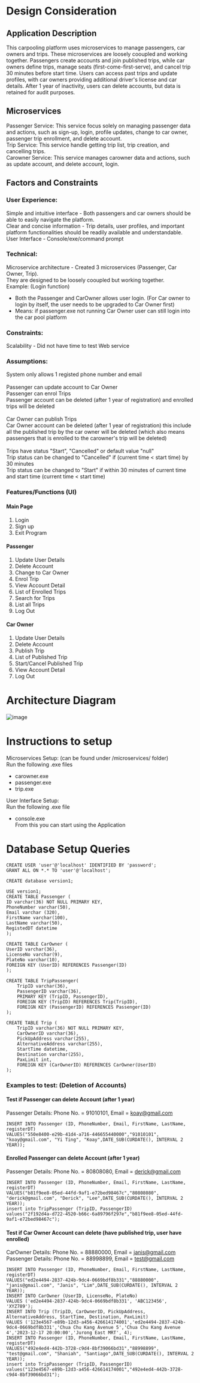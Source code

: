 Design Consideration
====================
## Application Description
This carpooling platform uses microservices to manage passengers, car owners and trips. These microservices are loosely cooupled and working together. Passengers create accounts and join published trips, while car owners define trips, manage seats (first-come-first-serve), and cancel trip 30 minutes before start time. Users can access past trips and update profiles, with car owners providing additional driver's license and car details. After 1 year of inactivity, users can delete accounts, but data is retained for audit purposes.

## Microservices
Passenger Service: This service focus solely on managing passenger data and actions, such as sign-up, login, profile updates, change to car owner, passenger trip enrollment, and delete account. <br>
Trip Service: This service handle getting trip list, trip creation, and cancelling trips. <br>
Carowner Service: This service manages carowner data and actions, such as update account, and delete account, login. <br>

## Factors and Constraints
### User Experience: <br>
Simple and intuitive interface - Both passengers and car owners should be able to easily navigate the platform. <br>
Clear and concise information  - Trip details, user profiles, and important platform functionalities should be readily available and understandable. <br>
User Interface                 - Console/exe/command prompt 

### Technical:
Microservice architecture      - Created 3 microservices (Passenger, Car Owner, Trip). <br>
They are designed to be loosely cooupled but working together. <br>
Example: (Login function) <br>
- Both the Passenger and CarOwner allows user login. (For Car owner to login by itself, the user needs to be upgraded to Car Owner first)
- Means: if passenger.exe not running Car Owner user can still login into the car pool platform

### Constraints:
Scalability                    - Did not have time to test Web service

### Assumptions:
System only allows 1 registed phone number and email <br> <br>
Passenger can update account to Car Owner <br>
Passenger can enrol Trips <br>
Passenger account can be deleted (after 1 year of registration) and enrolled trips will be deleted <br> <br>
Car Owner can publish Trips <br>
Car Owner account can be deleted (after 1 year of registration) this include all the published trip by the car owner will be deleted (which also means passengers that is enrolled to the carowner's trip will be deleted) <br> <br>
Trips have status "Start", "Cancelled" or default value "null"  <br>
Trip status can be changed to "Cancelled" if (current time < start time) by 30 minutes <br>
Trip status can be changed to "Start" if within 30 minutes of current time and start time (current time < start time) <br>

### Features/Functions (UI)
#### Main Page
1. Login
2. Sign up
3. Exit Program
   
#### Passenger
1. Update User Details
2. Delete Account
3. Change to Car Owner
4. Enrol Trip
5. View Account Detail
6. List of Enrolled Trips
7. Search for Trips
8. List all Trips
0. Log Out

#### Car Owner
1. Update User Details
2. Delete Account
3. Publish Trip
4. List of Published Trip
5. Start/Cancel Published Trip
6. View Account Detail
0. Log Out

Architecture Diagram
====================
![image](https://github.com/koayyiting/ETI_ASG1_KoayYiTing/assets/93900494/5ddff562-a0c9-4ac7-8d04-82fe48b5269d)


Instructions to setup
=====================
Microservices Setup: (can be found under /microservices/ folder) <br>
Run the following .exe files
- carowner.exe
- passenger.exe
- trip.exe

User Interface Setup: <br>
Run the following .exe file
- console.exe <br>
From this you can start using the Application

Database Setup Queries
======================
```
CREATE USER 'user'@'localhost' IDENTIFIED BY 'password';
GRANT ALL ON *.* TO 'user'@'localhost';

CREATE database version1;

USE version1;
CREATE TABLE Passenger (
ID varchar(36) NOT NULL PRIMARY KEY,
PhoneNumber varchar(50), 
Email varchar (320),
FirstName varchar(100), 
LastName varchar(50),
RegistedDT datetime
);

CREATE TABLE CarOwner (
UserID varchar(36),
LicenseNo varchar(9),
PlateNo varchar(10), 
FOREIGN KEY (UserID) REFERENCES Passenger(ID)
);

CREATE TABLE TripPassenger(
	TripID varchar(36),
    PassengerID varchar(36),
    PRIMARY KEY (TripID, PassengerID),
    FOREIGN KEY (TripID) REFERENCES Trip(TripID),
    FOREIGN KEY (PassengerID) REFERENCES Passenger(ID)
);

CREATE TABLE Trip (
    TripID varchar(36) NOT NULL PRIMARY KEY,
    CarOwnerID varchar(36),
    PickUpAddress varchar(255),
    AlternativeAddress varchar(255),
    StartTime datetime,
    Destination varchar(255),
    PaxLimit int,
    FOREIGN KEY (CarOwnerID) REFERENCES CarOwner(UserID)
);
```
### Examples to test: (Deletion of Accounts)
#### Test if Passenger can delete Account (after 1 year)
Passenger Details: Phone No. = 91010101, Email = koay@gmail.com
```
INSERT INTO Passenger (ID, PhoneNumber, Email, FirstName, LastName, registerDT)
VALUES("550e8400-e29b-41d4-a716-446655440000","91010101", "koay@gmail.com", "Yi Ting", "Koay",DATE_SUB(CURDATE(), INTERVAL 2 YEAR));
```
#### Enrolled Passenger can delete Account (after 1 year)
Passenger Details: Phone No. = 80808080, Email = derick@gmail.com
```
INSERT INTO Passenger (ID, PhoneNumber, Email, FirstName, LastName, registerDT)
VALUES("b81f9ee8-05ed-44fd-9af1-e72bed98467c","80808080", "derick@gmail.com", "Derick", "Lee",DATE_SUB(CURDATE(), INTERVAL 2 YEAR));
insert into TripPassenger (TripID, PassengerID)
values("2f192d4a-d722-4520-b66c-6a89796f297e","b81f9ee8-05ed-44fd-9af1-e72bed98467c");
```
#### Test if Car Owner Account can delete (have published trip, user have enrolled) 
CarOwner Details: Phone No. = 88880000, Email = janis@gmail.com <br>
Passenger Details: Phone No. = 88998899, Email = test@gmail.com <br>
```
INSERT INTO Passenger (ID, PhoneNumber, Email, FirstName, LastName, registerDT)
VALUES("ed2e4494-2837-424b-9dc4-0669bdf8b331","88880000", "janis@gmail.com", "Janis", "Lim",DATE_SUB(CURDATE(), INTERVAL 2 YEAR));
INSERT INTO CarOwner (UserID, LicenseNo, PlateNo)
VALUES ('ed2e4494-2837-424b-9dc4-0669bdf8b331', 'ABC123456', 'XYZ789');
INSERT INTO Trip (TripID, CarOwnerID, PickUpAddress, AlternativeAddress, StartTime, Destination, PaxLimit)
VALUES ('123e4567-e89b-12d3-a456-426614174001','ed2e4494-2837-424b-9dc4-0669bdf8b331','Chua Chu Kang Avenue 5','Chua Chu Kang Avenue 4','2023-12-17 20:00:00','Jurong East MRT', 4);
INSERT INTO Passenger (ID, PhoneNumber, Email, FirstName, LastName, registerDT)
VALUES("492e4ed4-442b-3728-c9d4-8bf39066bd31","88998899", "test@gmail.com", "Shaniah", "Santiago",DATE_SUB(CURDATE(), INTERVAL 2 YEAR));
insert into TripPassenger (TripID, PassengerID)
values("123e4567-e89b-12d3-a456-426614174001","492e4ed4-442b-3728-c9d4-8bf39066bd31");
```

